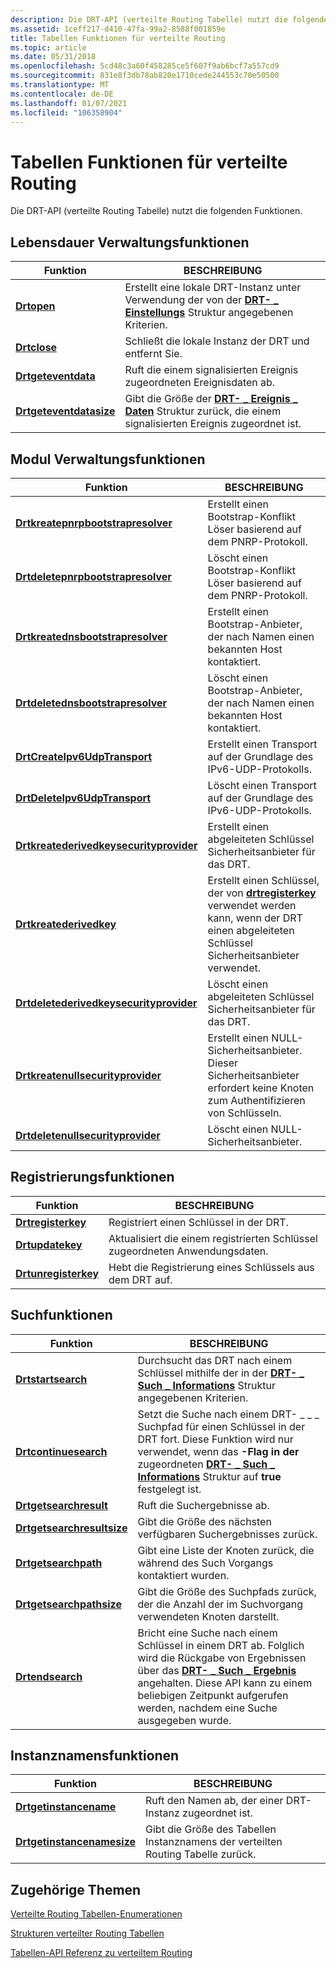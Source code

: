 ```yaml
---
description: Die DRT-API (verteilte Routing Tabelle) nutzt die folgenden Funktionen.
ms.assetid: 1ceff217-d410-47fa-99a2-8588f001859e
title: Tabellen Funktionen für verteilte Routing
ms.topic: article
ms.date: 05/31/2018
ms.openlocfilehash: 5cd48c3a60f458285ce5f607f9ab6bcf7a557cd9
ms.sourcegitcommit: 831e8f3db78ab820e1710cede244553c70e50500
ms.translationtype: MT
ms.contentlocale: de-DE
ms.lasthandoff: 01/07/2021
ms.locfileid: "106358904"
---
```

# <a name="distributed-routing-table-functions"></a>Tabellen Funktionen für verteilte Routing

Die DRT-API (verteilte Routing Tabelle) nutzt die folgenden Funktionen.

## <a name="lifetime-management-functions"></a>Lebensdauer Verwaltungsfunktionen



| Funktion                                           | BESCHREIBUNG                                                                                                    |
|----------------------------------------------------|----------------------------------------------------------------------------------------------------------------|
| [**Drtopen**](/windows/desktop/api/drt/nf-drt-drtopen)                         | Erstellt eine lokale DRT-Instanz unter Verwendung der von der [**DRT- \_ Einstellungs**](/windows/desktop/api/drt/ns-drt-drt_settings) Struktur angegebenen Kriterien.  |
| [**Drtclose**](/windows/desktop/api/drt/nf-drt-drtclose)                       | Schließt die lokale Instanz der DRT und entfernt Sie.                                                              |
| [**Drtgeteventdata**](/windows/desktop/api/drt/nf-drt-drtgeteventdata)         | Ruft die einem signalisierten Ereignis zugeordneten Ereignisdaten ab.                                                         |
| [**Drtgeteventdatasize**](/windows/desktop/api/drt/nf-drt-drtgeteventdatasize) | Gibt die Größe der [**DRT- \_ Ereignis \_ Daten**](/windows/desktop/api/drt/ns-drt-drt_event_data) Struktur zurück, die einem signalisierten Ereignis zugeordnet ist. |



 

## <a name="module-management-functions"></a>Modul Verwaltungsfunktionen



| Funktion                                                                           | BESCHREIBUNG                                                                                                                           |
|------------------------------------------------------------------------------------|---------------------------------------------------------------------------------------------------------------------------------------|
| [**Drtkreatepnrpbootstrapresolver**](/windows/desktop/api/drt/nf-drt-drtcreatepnrpbootstrapresolver)           | Erstellt einen Bootstrap-Konflikt Löser basierend auf dem PNRP-Protokoll.                                                                              |
| [**Drtdeletepnrpbootstrapresolver**](/windows/desktop/api/drt/nf-drt-drtdeletepnrpbootstrapresolver)           | Löscht einen Bootstrap-Konflikt Löser basierend auf dem PNRP-Protokoll.                                                                              |
| [**Drtkreatednsbootstrapresolver**](/windows/desktop/api/drt/nf-drt-drtcreatednsbootstrapresolver)             | Erstellt einen Bootstrap-Anbieter, der nach Namen einen bekannten Host kontaktiert.                                                             |
| [**Drtdeletednsbootstrapresolver**](/windows/desktop/api/drt/nf-drt-drtdeletednsbootstrapresolver)             | Löscht einen Bootstrap-Anbieter, der nach Namen einen bekannten Host kontaktiert.                                                             |
| [**DrtCreateIpv6UdpTransport**](/windows/desktop/api/drt/nf-drt-drtcreateipv6udptransport)                     | Erstellt einen Transport auf der Grundlage des IPv6-UDP-Protokolls.                                                                                   |
| [**DrtDeleteIpv6UdpTransport**](/windows/desktop/api/drt/nf-drt-drtdeleteipv6udptransport)                     | Löscht einen Transport auf der Grundlage des IPv6-UDP-Protokolls.                                                                                   |
| [**Drtkreatederivedkeysecurityprovider**](/windows/desktop/api/drt/nf-drt-drtcreatederivedkeysecurityprovider) | Erstellt einen abgeleiteten Schlüssel Sicherheitsanbieter für das DRT.                                                                                  |
| [**Drtkreatederivedkey**](/windows/desktop/api/drt/nf-drt-drtcreatederivedkey)                                 | Erstellt einen Schlüssel, der von [**drtregisterkey**](/windows/desktop/api/drt/nf-drt-drtregisterkey) verwendet werden kann, wenn der DRT einen abgeleiteten Schlüssel Sicherheitsanbieter verwendet. |
| [**Drtdeletederivedkeysecurityprovider**](/windows/desktop/api/drt/nf-drt-drtdeletederivedkeysecurityprovider) | Löscht einen abgeleiteten Schlüssel Sicherheitsanbieter für das DRT.                                                                                  |
| [**Drtkreatenullsecurityprovider**](/windows/desktop/api/drt/nf-drt-drtcreatenullsecurityprovider)             | Erstellt einen NULL-Sicherheitsanbieter. Dieser Sicherheitsanbieter erfordert keine Knoten zum Authentifizieren von Schlüsseln.                                 |
| [**Drtdeletenullsecurityprovider**](/windows/desktop/api/drt/nf-drt-drtdeletenullsecurityprovider)             | Löscht einen NULL-Sicherheitsanbieter.                                                                                                     |



 

## <a name="registration-functions"></a>Registrierungsfunktionen



| Funktion                                     | BESCHREIBUNG                                                    |
|----------------------------------------------|----------------------------------------------------------------|
| [**Drtregisterkey**](/windows/desktop/api/drt/nf-drt-drtregisterkey)     | Registriert einen Schlüssel in der DRT.                                    |
| [**Drtupdatekey**](/windows/desktop/api/drt/nf-drt-drtupdatekey)         | Aktualisiert die einem registrierten Schlüssel zugeordneten Anwendungsdaten. |
| [**Drtunregisterkey**](/windows/desktop/api/drt/nf-drt-drtunregisterkey) | Hebt die Registrierung eines Schlüssels aus dem DRT auf.                                |



 

## <a name="search-functions"></a>Suchfunktionen



| Funktion                                                 | BESCHREIBUNG                                                                                                                                                                                                             |
|----------------------------------------------------------|-------------------------------------------------------------------------------------------------------------------------------------------------------------------------------------------------------------------------|
| [**Drtstartsearch**](/windows/desktop/api/drt/nf-drt-drtstartsearch)                 | Durchsucht das DRT nach einem Schlüssel mithilfe der in der [**DRT- \_ Such \_ Informations**](/windows/desktop/api/drt/ns-drt-drt_search_info) Struktur angegebenen Kriterien.                                                                                                      |
| [**Drtcontinuesearch**](/windows/desktop/api/drt/nf-drt-drtcontinuesearch)           | Setzt die Suche nach einem DRT- \_ \_ \_ Suchpfad für einen Schlüssel in der DRT fort. Diese Funktion wird nur verwendet, wenn das **-Flag in der** zugeordneten [**DRT- \_ Such \_ Informations**](/windows/desktop/api/drt/ns-drt-drt_search_info) Struktur auf **true** festgelegt ist. |
| [**Drtgetsearchresult**](/windows/desktop/api/drt/nf-drt-drtgetsearchresult)         | Ruft die Suchergebnisse ab.                                                                                                                                                                                         |
| [**Drtgetsearchresultsize**](/windows/desktop/api/drt/nf-drt-drtgetsearchresultsize) | Gibt die Größe des nächsten verfügbaren Suchergebnisses zurück.                                                                                                                                                                   |
| [**Drtgetsearchpath**](/windows/desktop/api/drt/nf-drt-drtgetsearchpath)             | Gibt eine Liste der Knoten zurück, die während des Such Vorgangs kontaktiert wurden.                                                                                                                                                          |
| [**Drtgetsearchpathsize**](/windows/desktop/api/drt/nf-drt-drtgetsearchpathsize)     | Gibt die Größe des Suchpfads zurück, der die Anzahl der im Suchvorgang verwendeten Knoten darstellt.                                                                                                             |
| [**Drtendsearch**](/windows/desktop/api/drt/nf-drt-drtendsearch)                     | Bricht eine Suche nach einem Schlüssel in einem DRT ab. Folglich wird die Rückgabe von Ergebnissen über das [**DRT- \_ Such \_ Ergebnis**](/windows/desktop/api/drt/ns-drt-drt_search_result) angehalten. Diese API kann zu einem beliebigen Zeitpunkt aufgerufen werden, nachdem eine Suche ausgegeben wurde.              |



 

## <a name="instance-name-functions"></a>Instanznamensfunktionen



| Funktion                                                 | BESCHREIBUNG                                                      |
|----------------------------------------------------------|------------------------------------------------------------------|
| [**Drtgetinstancename**](/windows/desktop/api/drt/nf-drt-drtgetinstancename)         | Ruft den Namen ab, der einer DRT-Instanz zugeordnet ist.                    |
| [**Drtgetinstancenamesize**](/windows/desktop/api/drt/nf-drt-drtgetinstancenamesize) | Gibt die Größe des Tabellen Instanznamens der verteilten Routing Tabelle zurück. |



 

## <a name="related-topics"></a>Zugehörige Themen

<dl> <dt>

[Verteilte Routing Tabellen-Enumerationen](distributed-routing-table-enumerations.md)
</dt> <dt>

[Strukturen verteilter Routing Tabellen](distributed-routing-table-structures.md)
</dt> <dt>

[Tabellen-API Referenz zu verteiltem Routing](distributed-routing-table-api-reference.md)
</dt> </dl>

 

 



